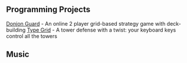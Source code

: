 ## Programming Projects

[Donjon Guard](https://github.com/blizord/Donjon-Guard) - An online 2 player grid-based strategy game with deck-building
[Type Grid](https://github.com/blizord/Type-Grid) - A tower defense with a twist: your keyboard keys control all the towers


## Music


